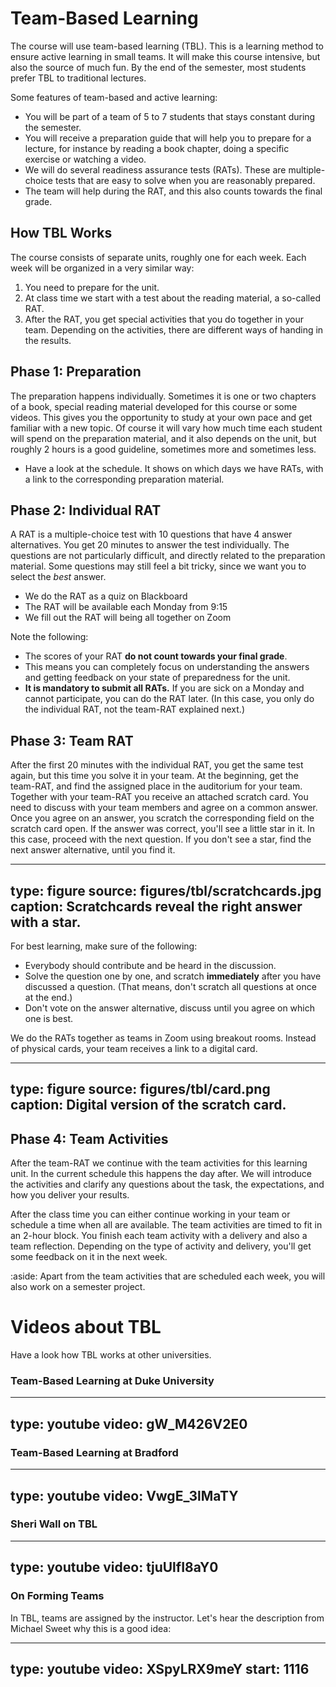 # Team-Based Learning


The course will use team-based learning (TBL). 
This is a learning method to ensure active learning in small teams. 
It will make this course intensive, but also the source of much fun. 
By the end of the semester, most students prefer TBL to traditional lectures.

Some features of team-based and active learning:

* You will be part of a team of 5 to 7 students that stays constant during the semester.
* You will receive a preparation guide that will help you to prepare for a lecture, for instance by reading a book chapter, doing a specific exercise or watching a video.
* We will do several readiness assurance tests (RATs). These are multiple-choice tests that are easy to solve when you are reasonably prepared.
* The team will help during the RAT, and this also counts towards the final grade.


## How TBL Works

The course consists of separate units, roughly one for each week. Each week will be organized in a very similar way:

1. You need to prepare for the unit. 
2. At class time we start with a test about the reading material, a so-called RAT.
3. After the RAT, you get special activities that you do together in your team. Depending on the activities, there are different ways of handing in the results. 

 
## Phase 1: Preparation

The preparation happens individually. Sometimes it is one or two chapters of a book, special reading material developed for this course or some videos.
This gives you the opportunity to study at your own pace and get familiar with a new topic.
Of course it will vary how much time each student will spend on the preparation material, and it also depends on the unit, but roughly 2 hours is a good guideline, sometimes more and sometimes less. 

* Have a look at the schedule. It shows on which days we have RATs, with a link to the corresponding preparation material.


## Phase 2: Individual RAT

A RAT is a multiple-choice test with 10 questions that have 4 answer alternatives.
You get 20 minutes to answer the test individually.
The questions are not particularly difficult, and directly related to the preparation material. 
Some questions may still feel a bit tricky, since we want you to select the _best_ answer.

* We do the RAT as a quiz on Blackboard
* The RAT will be available each Monday from 9:15
* We fill out the RAT will being all together on Zoom

Note the following:

* The scores of your RAT **do not count towards your final grade**. 
* This means you can completely focus on understanding the answers and getting feedback on your state of preparedness for the unit.
* **It is mandatory to submit all RATs.** If you are sick on a Monday and cannot participate, you can do the RAT later. (In this case, you only do the individual RAT, not the team-RAT explained next.) 


## Phase 3: Team RAT

After the first 20 minutes with the individual RAT, you get the same test again, but this time you solve it in your team.
At the beginning, get the team-RAT, and find the assigned place in the auditorium for your team.
Together with your team-RAT you receive an attached scratch card.
You need to discuss with your team members and agree on a common answer.
Once you agree on an answer, you scratch the corresponding field on the scratch card open. 
If the answer was correct, you'll see a little star in it. 
In this case, proceed with the next question.
If you don't see a star, find the next answer alternative, until you find it.

---
type: figure
source: figures/tbl/scratchcards.jpg
caption: Scratchcards reveal the right answer with a star.
---

For best learning, make sure of the following:

* Everybody should contribute and be heard in the discussion.
* Solve the question one by one, and scratch **immediately** after you have discussed a question. (That means, don't scratch all questions at once at the end.)
* Don't vote on the answer alternative, discuss until you agree on which one is best. 


We do the RATs together as teams in Zoom using breakout rooms. 
Instead of physical cards, your team receives a link to a digital card.

---
type: figure
source: figures/tbl/card.png
caption: Digital version of the scratch card.
---


## Phase 4: Team Activities

After the team-RAT we continue with the team activities for this learning unit. 
In the current schedule this happens the day after.
We will introduce the activities and clarify any questions about the task, 
the expectations, and how you deliver your results. 

After the class time you can either continue working in your team or schedule a time
when all are available. The team activities are timed to fit in an 2-hour block. 
You finish each team activity with a delivery and also a team reflection.
Depending on the type of activity and delivery, you'll get some feedback on it in the next week.

:aside: Apart from the team activities that are scheduled each week, you will also work on a semester project.




# Videos about TBL

Have a look how TBL works at other universities.

### Team-Based Learning at Duke University

---
type: youtube
video: gW_M426V2E0
---


### Team-Based Learning at Bradford


---
type: youtube
video: VwgE_3lMaTY
---



### Sheri Wall on TBL

---
type: youtube
video: tjuUlfI8aY0
---




### On Forming Teams


In TBL, teams are assigned by the instructor. Let's hear the description from Michael Sweet why this is a good idea: 

---
type: youtube
video: XSpyLRX9meY
start: 1116
---



